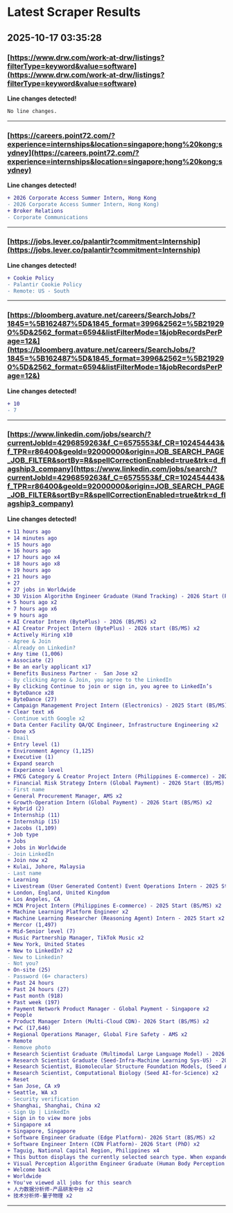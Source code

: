 # Latest Scraper Results

## 2025-10-17 03:35:28

### [https://www.drw.com/work-at-drw/listings?filterType=keyword&value=software](https://www.drw.com/work-at-drw/listings?filterType=keyword&value=software)

**Line changes detected!**

```diff
No line changes.
```

---
### [https://careers.point72.com/?experience=internships&location=singapore;hong%20kong;sydney](https://careers.point72.com/?experience=internships&location=singapore;hong%20kong;sydney)

**Line changes detected!**

```diff
+ 2026 Corporate Access Summer Intern, Hong Kong
- 2026 Corporate Access Summer Intern, Hong Kong)
+ Broker Relations
- Corporate Communications
```

---
### [https://jobs.lever.co/palantir?commitment=Internship](https://jobs.lever.co/palantir?commitment=Internship)

**Line changes detected!**

```diff
+ Cookie Policy
- Palantir Cookie Policy
- Remote: US - South
```

---
### [https://bloomberg.avature.net/careers/SearchJobs/?1845=%5B162487%5D&1845_format=3996&2562=%5B219290%5D&2562_format=6594&listFilterMode=1&jobRecordsPerPage=12&](https://bloomberg.avature.net/careers/SearchJobs/?1845=%5B162487%5D&1845_format=3996&2562=%5B219290%5D&2562_format=6594&listFilterMode=1&jobRecordsPerPage=12&)

**Line changes detected!**

```diff
+ 10
- 7
```

---
### [https://www.linkedin.com/jobs/search/?currentJobId=4296859263&f_C=6575553&f_CR=102454443&f_TPR=r86400&geoId=92000000&origin=JOB_SEARCH_PAGE_JOB_FILTER&sortBy=R&spellCorrectionEnabled=true&trk=d_flagship3_company](https://www.linkedin.com/jobs/search/?currentJobId=4296859263&f_C=6575553&f_CR=102454443&f_TPR=r86400&geoId=92000000&origin=JOB_SEARCH_PAGE_JOB_FILTER&sortBy=R&spellCorrectionEnabled=true&trk=d_flagship3_company)

**Line changes detected!**

```diff
+ 11 hours ago
+ 14 minutes ago
+ 15 hours ago
+ 16 hours ago
+ 17 hours ago x4
+ 18 hours ago x8
+ 19 hours ago
+ 21 hours ago
+ 27
+ 27 jobs in Worldwide
+ 3D Vision Algorithm Engineer Graduate (Hand Tracking) - 2026 Start (PHD) x2
+ 5 hours ago x2
+ 7 hours ago x6
+ 9 hours ago
+ AI Creator Intern (BytePlus) - 2026 (BS/MS) x2
+ AI Creator Project Intern (BytePlus) - 2026 start (BS/MS) x2
+ Actively Hiring x10
- Agree & Join
- Already on Linkedin?
+ Any time (1,006)
+ Associate (2)
+ Be an early applicant x17
+ Benefits Business Partner -  San Jose x2
- By clicking Agree & Join, you agree to the LinkedIn
+ By clicking Continue to join or sign in, you agree to LinkedIn’s
+ ByteDance x28
+ ByteDance (27)
+ Campaign Management Project Intern (Electronics) - 2025 Start (BS/MS) x2
+ Clear text x6
- Continue with Google x2
+ Data Center Facility QA/QC Engineer, Infrastructure Engineering x2
+ Done x5
- Email
+ Entry level (1)
+ Environment Agency (1,125)
+ Executive (1)
+ Expand search
+ Experience level
+ FMCG Category & Creator Project Intern (Philippines E-commerce) - 2025 Start (BS/MS) x2
+ Financial Risk Strategy Intern (Global Payment) - 2026 Start (BS/MS) x2
- First name
+ General Procurement Manager, AMS x2
+ Growth-Operation Intern (Global Payment) - 2026 Start (BS/MS) x2
+ Hybrid (2)
+ Internship (11)
+ Internship (15)
+ Jacobs (1,109)
+ Job type
+ Jobs
+ Jobs in Worldwide
- Join LinkedIn
+ Join now x2
+ Kulai, Johore, Malaysia
- Last name
+ Learning
+ Livestream (User Generated Content) Event Operations Intern - 2025 Start x2
+ London, England, United Kingdom
+ Los Angeles, CA
+ MCN Project Intern (Philippines E-commerce) - 2025 Start (BS/MS) x2
+ Machine Learning Platform Engineer x2
+ Machine Learning Researcher (Reasoning Agent) Intern - 2025 Start x2
+ Mercor (1,497)
+ Mid-Senior level (7)
+ Music Partnership Manager, TikTok Music x2
+ New York, United States
+ New to LinkedIn? x2
- New to Linkedin?
- Not you?
+ On-site (25)
- Password (6+ characters)
+ Past 24 hours
+ Past 24 hours (27)
+ Past month (918)
+ Past week (197)
+ Payment Network Product Manager - Global Payment - Singapore x2
+ People
+ Product Manager Intern (Multi-Cloud CDN)- 2026 Start (BS/MS) x2
+ PwC (17,646)
+ Regional Operations Manager, Global Fire Safety - AMS x2
+ Remote
- Remove photo
+ Research Scientist Graduate (Multimodal Large Language Model) - 2026 Start (PHD) x2
+ Research Scientist Graduate (Seed-Infra-Machine Learning Sys-US) - 2026 Start (PhD) x2
+ Research Scientist, Biomolecular Structure Foundation Models, (Seed AI-for-Science) - 2026 Start (PhD) x2
+ Research Scientist, Computational Biology (Seed AI-for-Science) x2
+ Reset
+ San Jose, CA x9
+ Seattle, WA x3
- Security verification
+ Shanghai, Shanghai, China x2
- Sign Up | LinkedIn
+ Sign in to view more jobs
+ Singapore x4
+ Singapore, Singapore
+ Software Engineer Graduate (Edge Platform)- 2026 Start (BS/MS) x2
+ Software Engineer Intern (CDN Platform)- 2026 Start (PhD) x2
+ Taguig, National Capital Region, Philippines x4
+ This button displays the currently selected search type. When expanded it provides a list of search options that will switch the search inputs to match the current selection.
+ Visual Perception Algorithm Engineer Graduate (Human Body Perception Direction) - 2026 Start (PHD) x2
+ Welcome back
+ Worldwide
+ You've viewed all jobs for this search
+ 人力数据分析师-产品研发中台 x2
+ 技术分析师-量子物理 x2
```

---

